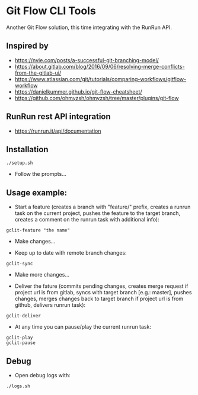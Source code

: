 # Git Flow CLI Tools
Another Git Flow solution, this time integrating with the RunRun API.

## Inspired by
* https://nvie.com/posts/a-successful-git-branching-model/
* https://about.gitlab.com/blog/2016/09/06/resolving-merge-conflicts-from-the-gitlab-ui/
* https://www.atlassian.com/git/tutorials/comparing-workflows/gitflow-workflow
* https://danielkummer.github.io/git-flow-cheatsheet/
* https://github.com/ohmyzsh/ohmyzsh/tree/master/plugins/git-flow

## RunRun rest API integration
* https://runrun.it/api/documentation

## Installation
```
./setup.sh
```
* Follow the prompts...

## Usage example:
* Start a feature (creates a branch with "feature/" prefix, creates a runrun task on the current project, pushes the feature to the target branch, creates a comment on the runrun task with additional info):
```
gclit-feature "the name"
```

* Make changes...

* Keep up to date with remote branch changes:
```
gclit-sync
```

* Make more changes...

* Deliver the fature (commits pending changes, creates merge request if project url is from gitlab, syncs with target branch [e.g.: master], pushes changes, merges changes back to target branch if project url is from github, delivers runrun task):
```
gclit-deliver
```

* At any time you can pause/play the current runrun task:
```
gclit-play
gclit-pause
```

## Debug
* Open debug logs with:
```
./logs.sh
```
